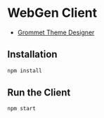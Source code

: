 # WebGen Client

* [Grommet Theme Designer](https://theme-designer.grommet.io/)

## Installation

```sh
npm install
```

## Run the Client

```sh
npm start
```